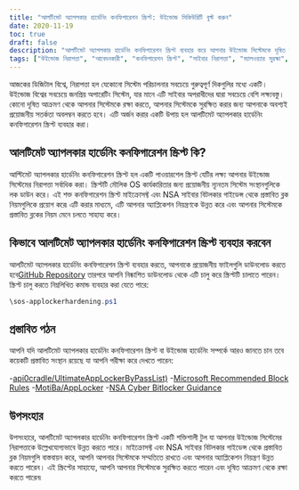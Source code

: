 ```yaml
---
title: "আলটিমেট অ্যাপলকার হার্ডেনিং কনফিগারেশন স্ক্রিপ্ট: উইন্ডোজ সিকিউরিটি বুস্ট করুন"
date: 2020-11-19
toc: true
draft: false
description: "আলটিমেট অ্যাপলকার হার্ডেনিং কনফিগারেশন স্ক্রিপ্ট ব্যবহার করে আপনার উইন্ডোজ সিস্টেমকে দূষিত আক্রমণ থেকে রক্ষা করুন।"
tags: ["উইন্ডোজ নিরাপত্তা", "আবেদনকারী", "কনফিগারেশন স্ক্রিপ্ট", "সাইবার নিরাপত্তা", "ম্যালওয়্যার সুরক্ষা", "হুমকি প্রতিরোধ", "পাওয়ারশেল স্ক্রিপ্ট", "মাইক্রোসফ্ট প্রস্তাবিত ব্লক নিয়ম", "কমপ্লায়েন্স", "এনএসএ সাইবার বিটলকার গাইডেন্স", "অ্যাপ্লিকেশন নিয়ন্ত্রণ", "উইন্ডোজ শক্ত করা", "সাইবার হুমকি", "কম্পিউটার সুরক্ষা", "সাইবার প্রতিরক্ষা", "নিরাপদ উইন্ডোজ", "চূড়ান্ত অ্যাপলকার বাইপাস তালিকা", "উইন্ডোজ ডিফেন্ডার", "সিস্টেম লকডাউন", "sos-applockerhardening.ps1"]
---
```


আজকের ডিজিটাল বিশ্বে, নিরাপত্তা হল যেকোনো সিস্টেম পরিচালনার সবচেয়ে গুরুত্বপূর্ণ দিকগুলির মধ্যে একটি। উইন্ডোজ বিশ্বের সবচেয়ে জনপ্রিয় অপারেটিং সিস্টেম, যার মানে এটি সাইবার অপরাধীদের দ্বারা সবচেয়ে বেশি লক্ষ্যবস্তু। কোনো দূষিত আক্রমণ থেকে আপনার সিস্টেমকে রক্ষা করতে, আপনার সিস্টেমকে সুরক্ষিত করার জন্য আপনাকে অবশ্যই প্রয়োজনীয় সতর্কতা অবলম্বন করতে হবে। এটি অর্জন করার একটি উপায় হল আলটিমেট অ্যাপলকার হার্ডেনিং কনফিগারেশন স্ক্রিপ্ট ব্যবহার করা।

## আলটিমেট অ্যাপলকার হার্ডেনিং কনফিগারেশন স্ক্রিপ্ট কি?

আল্টিমেট অ্যাপলকার হার্ডেনিং কনফিগারেশন স্ক্রিপ্ট হল একটি পাওয়ারশেল স্ক্রিপ্ট যেটির লক্ষ্য আপনার উইন্ডোজ সিস্টেমের নিরাপত্তা সর্বাধিক করা। স্ক্রিপ্টটি মৌলিক OS কার্যকারিতার জন্য প্রয়োজনীয় ন্যূনতম সিস্টেম সংস্থানগুলিকে লক ডাউন করে। এই শক্ত কনফিগারেশন স্ক্রিপ্ট মাইক্রোসফ্ট এবং NSA সাইবার বিটলকার গাইডেন্স থেকে প্রস্তাবিত ব্লক নিয়মগুলিকে প্রয়োগ করে৷ এটি করার মাধ্যমে, এটি আপনার অ্যাপ্লিকেশন নিয়ন্ত্রণকে উন্নত করে এবং আপনার সিস্টেমকে প্রস্তাবিত ব্লকের নিয়ম মেনে চলতে সাহায্য করে।

## কিভাবে আলটিমেট অ্যাপলকার হার্ডেনিং কনফিগারেশন স্ক্রিপ্ট ব্যবহার করবেন

আলটিমেট অ্যাপলকার হার্ডেনিং কনফিগারেশন স্ক্রিপ্ট ব্যবহার করতে, আপনাকে প্রয়োজনীয় ফাইলগুলি ডাউনলোড করতে হবে[GitHub Repository](https://github.com/simeononsecurity/Applocker-Hardening) তারপরে আপনি নিষ্কাশিত ডাউনলোড থেকে এটি চালু করে স্ক্রিপ্টটি চালাতে পারেন। স্ক্রিপ্ট চালু করতে নিম্নলিখিত কমান্ড ব্যবহার করা যেতে পারে:

```powershell
\sos-applockerhardening.ps1
```

## প্রস্তাবিত পঠন

আপনি যদি আলটিমেট অ্যাপলকার হার্ডেনিং কনফিগারেশন স্ক্রিপ্ট বা উইন্ডোজ হার্ডেনিং সম্পর্কে আরও জানতে চান তবে কয়েকটি প্রস্তাবিত সংস্থান রয়েছে যা আপনি পরীক্ষা করে দেখতে পারেন:

-[api0cradle/UltimateAppLockerByPassList)](https://github.com/api0cradle/UltimateAppLockerByPassList)
-[Microsoft Recommended Block Rules](https://docs.microsoft.com/en-us/windows/security/threat-protection/windows-defender-application-control/microsoft-recommended-block-rules)
-[MotiBa/AppLocker](https://github.com/MotiBa/AppLocker)
-[NSA Cyber Bitlocker Guidance](https://github.com/nsacyber/AppLocker-Guidance)

## উপসংহার

উপসংহারে, আলটিমেট অ্যাপলকার হার্ডেনিং কনফিগারেশন স্ক্রিপ্ট একটি শক্তিশালী টুল যা আপনার উইন্ডোজ সিস্টেমের নিরাপত্তাকে উল্লেখযোগ্যভাবে উন্নত করতে পারে। মাইক্রোসফ্ট এবং NSA সাইবার বিটলকার গাইডেন্স থেকে প্রস্তাবিত ব্লক নিয়মগুলি বাস্তবায়ন করে, আপনি আপনার সিস্টেমকে সম্মতিতে রাখতে এবং আপনার অ্যাপ্লিকেশন নিয়ন্ত্রণ উন্নত করতে পারেন। এই স্ক্রিপ্টের সাহায্যে, আপনি আপনার সিস্টেমকে সুরক্ষিত করতে পারেন এবং দূষিত আক্রমণ থেকে রক্ষা করতে পারেন৷
